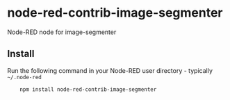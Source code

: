 node-red-contrib-image-segmenter
=====================

Node-RED node for image-segmenter



Install
-------

Run the following command in your Node-RED user directory - typically `~/.node-red`

        npm install node-red-contrib-image-segmenter

